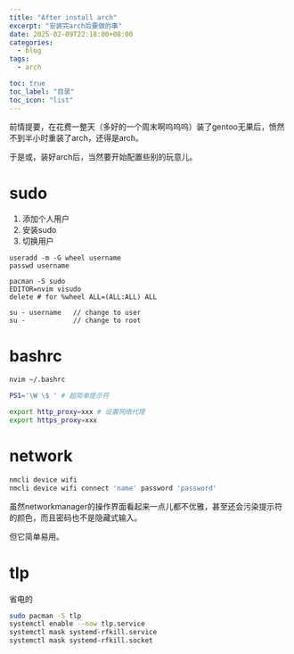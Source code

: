 ```yaml
---
title: "After install arch"
excerpt: "安装完arch后要做的事"
date: 2025-02-09T22:18:00+08:00
categories:
  - blog
tags:
  - arch

toc: true
toc_label: "目录"
toc_icon: "list"
---
```

前情提要，在花费一整天（多好的一个周末啊呜呜呜）装了gentoo无果后，愤然不到半小时重装了arch，还得是arch。

于是或，装好arch后，当然要开始配置些别的玩意儿。

# sudo
1. 添加个人用户
2. 安装sudo
3. 切换用户
```
useradd -m -G wheel username
passwd username

pacman -S sudo
EDITOR=nvim visudo
delete # for %wheel ALL=(ALL:ALL) ALL

su - username   // change to user
su -            // change to root
```

# bashrc
```bash
nvim ~/.bashrc

PS1='\W \$ ' # 超简单提示符

export http_proxy=xxx # 设置网络代理
export https_proxy=xxx
```

# network
```bash
nmcli device wifi
nmcli device wifi connect 'name' password 'password'
```
虽然networkmanager的操作界面看起来一点儿都不优雅，甚至还会污染提示符的颜色，而且密码也不是隐藏式输入。

但它简单易用。

# tlp
省电的
```bash
sudo pacman -S tlp
systemctl enable --now tlp.service
systemctl mask systemd-rfkill.service
systemctl mask systemd-rfkill.socket
```